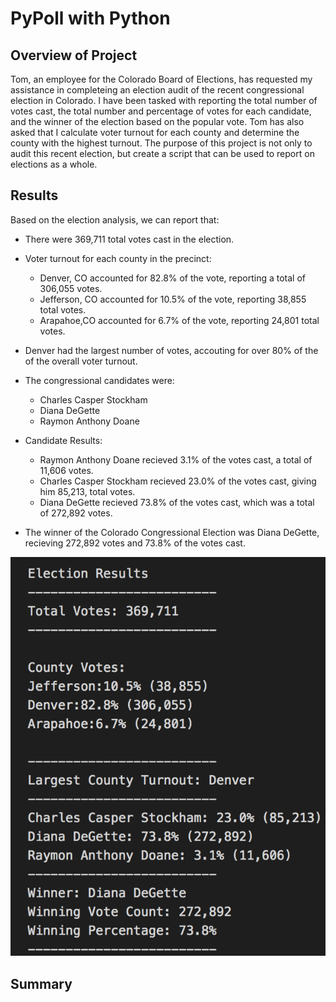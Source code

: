 # PyPoll with Python

## Overview of Project
Tom, an employee for the Colorado Board of Elections, has requested my assistance in completeing an election audit of the recent congressional election in Colorado. I have been tasked with reporting the total number of votes cast, the total number and percentage of votes for each candidate, and the winner of the election based on the popular vote. Tom has also asked that I calculate voter turnout for each county and determine the county with the highest turnout. The purpose of this project is not only to audit this recent election, but create a script that can be used to report on elections as a whole. 

## Results
Based on the election analysis, we can report that: 
- There were 369,711 total votes cast in the election. 

- Voter turnout for each county in the precinct:
    - Denver, CO accounted for 82.8% of the vote, reporting a total of 306,055 votes.
    - Jefferson, CO accounted for 10.5% of the vote, reporting 38,855 total votes.
    - Arapahoe,CO accounted for 6.7% of the vote, reporting 24,801 total votes.

- Denver had the largest number of votes, accouting for over 80% of the of the overall voter turnout.

- The congressional candidates were: 
    - Charles Casper Stockham
    - Diana DeGette
    - Raymon Anthony Doane

- Candidate Results: 
    - Raymon Anthony Doane recieved 3.1% of the votes cast, a total of 11,606 votes.
    - Charles Casper Stockham recieved 23.0% of the votes cast, giving him 85,213, total votes. 
    - Diana DeGette recieved 73.8% of the votes cast, which was a total of 272,892 votes.

- The winner of the Colorado Congressional Election was Diana DeGette, recieving 272,892 votes and 73.8% of the votes cast. 

![](resources/election-results.png)

## Summary 

